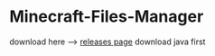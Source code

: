# Minecraft-Files-Manager
download here --> [releases page](https://github.com/Aqua47/Minecraft-Files-Manager/releases)
download java first
